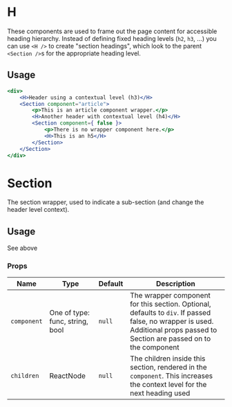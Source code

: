 H
===

These components are used to frame out the page content for accessible heading hierarchy. Instead of defining fixed heading levels
(`h2`, `h3`, …) you can use `<H />` to create "section headings", which look to the parent `<Section />`s for the appropriate
heading level.

## Usage

```jsx
<div>
	<H>Header using a contextual level (h3)</H>
	<Section component="article">
		<p>This is an article component wrapper.</p>
		<H>Another header with contextual level (h4)</H>
		<Section component={ false }>
			<p>There is no wrapper component here.</p>
			<H>This is an h5</H>
		</Section>
	</Section>
</div>
```

Section
===

The section wrapper, used to indicate a sub-section (and change the header level context).

## Usage

See above

### Props

Name | Type | Default | Description
--- | --- | --- | ---
`component` | One of type: func, string, bool | `null` | The wrapper component for this section. Optional, defaults to `div`. If passed false, no wrapper is used. Additional props passed to Section are passed on to the component
`children` | ReactNode | `null` | The children inside this section, rendered in the `component`. This increases the context level for the next heading used
